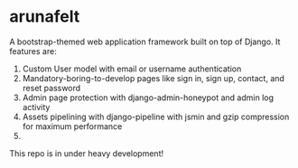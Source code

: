 arunafelt
=========

A bootstrap-themed web application framework built on top of Django. It features are:

1. Custom User model with email or username authentication
2. Mandatory-boring-to-develop pages like sign in, sign up, contact, and reset password
3. Admin page protection with django-admin-honeypot and admin log activity
4. Assets pipelining with django-pipeline with jsmin and gzip compression for maximum performance
5.

This repo is in under heavy development!
